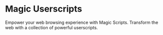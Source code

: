 # Magic Userscripts
Empower your web browsing experience with Magic Scripts. Transform the web with a collection of powerful userscripts.
